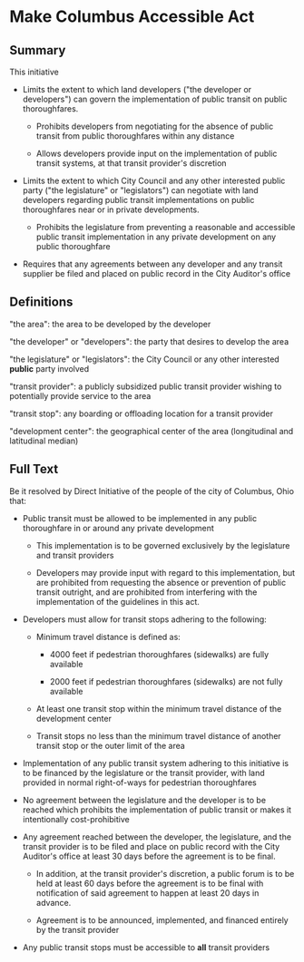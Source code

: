 Make Columbus Accessible Act
============================

Summary
-------
This initiative

* Limits the extent to which land developers ("the developer or developers") can govern the implementation of public transit on public thoroughfares.

  * Prohibits developers from negotiating for the absence of public transit from public thoroughfares within any distance

  * Allows developers provide input on the implementation of public transit systems, at that transit provider's discretion

* Limits the extent to which City Council and any other interested public party ("the legislature" or "legislators") can negotiate with land developers regarding public transit implementations on public thoroughfares near or in private developments.

  * Prohibits the legislature from preventing a reasonable and accessible public transit implementation in any private development on any public thoroughfare

* Requires that any agreements between any developer and any transit supplier be filed and placed on public record in the City Auditor's office

Definitions
-----------

"the area": the area to be developed by the developer

"the developer" or "developers": the party that desires to develop the area

"the legislature" or "legislators": the City Council or any other interested **public** party involved

"transit provider": a publicly subsidized public transit provider wishing to potentially provide service to the area

"transit stop": any boarding or offloading location for a transit provider

"development center": the geographical center of the area (longitudinal and latitudinal median)

Full Text
---------
Be it resolved by Direct Initiative of the people of the city of Columbus, Ohio that:

* Public transit must be allowed to be implemented in any public thoroughfare in or around any private development

  * This implementation is to be governed exclusively by the legislature and transit providers

  * Developers may provide input with regard to this implementation, but are prohibited from requesting the absence or prevention of public transit outright, and are prohibited from interfering with the implementation of the guidelines in this act.

* Developers must allow for transit stops adhering to the following:

  * Minimum travel distance is defined as:

    * 4000 feet if pedestrian thoroughfares (sidewalks) are fully available

	* 2000 feet if pedestrian thoroughfares (sidewalks) are not fully available

  * At least one transit stop within the minimum travel distance of the development center

  * Transit stops no less than the minimum travel distance of another transit stop or the outer limit of the area

* Implementation of any public transit system adhering to this initiative is to be financed by the legislature or the transit provider, with land provided in normal right-of-ways for pedestrian thoroughfares

* No agreement between the legislature and the developer is to be reached which prohibits the implementation of public transit or makes it intentionally cost-prohibitive

* Any agreement reached between the developer, the legislature, and the transit provider is to be filed and place on public record with the City Auditor's office at least 30 days before the agreement is to be final.

  * In addition, at the transit provider's discretion, a public forum is to be held at least 60 days before the agreement is to be final with notification of said agreement to happen at least 20 days in advance.

  * Agreement is to be announced, implemented, and financed entirely by the transit provider

* Any public transit stops must be accessible to **all** transit providers
